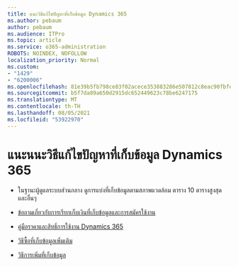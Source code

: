 ```yaml
---
title: แนะวิธีแก้ไขปัญหาที่เก็บข้อมูล Dynamics 365
ms.author: pebaum
author: pebaum
ms.audience: ITPro
ms.topic: article
ms.service: o365-administration
ROBOTS: NOINDEX, NOFOLLOW
localization_priority: Normal
ms.custom:
- "1429"
- "6200006"
ms.openlocfilehash: 81e39b5fb798ce83f02acece353883286e507812c8eac90fbfe4e03316fa635e
ms.sourcegitcommit: b5f7da89a650d2915dc652449623c78be6247175
ms.translationtype: MT
ms.contentlocale: th-TH
ms.lasthandoff: 08/05/2021
ms.locfileid: "53922970"
---
```

# <a name="recommend-solutions-for-dynamics-365-storage-issues"></a>แนะนนะวิธีแก้ไขปัญหาที่เก็บข้อมูล Dynamics 365

* ในฐานะผู้ดูแลระบบส่วนกลาง ดูการแบ่งที่เก็บข้อมูลตามสภาพแวดล้อม ตาราง 10 ตารางสูงสุด และอื่นๆ

* [ข้อถามเกี่ยวกับการเรียกเก็บเงินที่เก็บข้อมูลและการสมัครใช้งาน](https://docs.microsoft.com/dynamics365/customer-engagement/admin/contact-information-microsoft-dynamics-365-online-billing-support)

* [คู่มือราคาและสิทธิ์การใช้งาน Dynamics 365](https://dynamics.microsoft.com/pricing/)

* [วิธีซื้อที่เก็บข้อมูลเพิ่มเติม](https://docs.microsoft.com/dynamics365/customer-engagement/admin/manage-storage#add-storage-to-dynamics-365-online)

* [วิธีการเพิ่มที่เก็บข้อมูล](https://docs.microsoft.com/dynamics365/customer-engagement/admin/free-storage-space)
